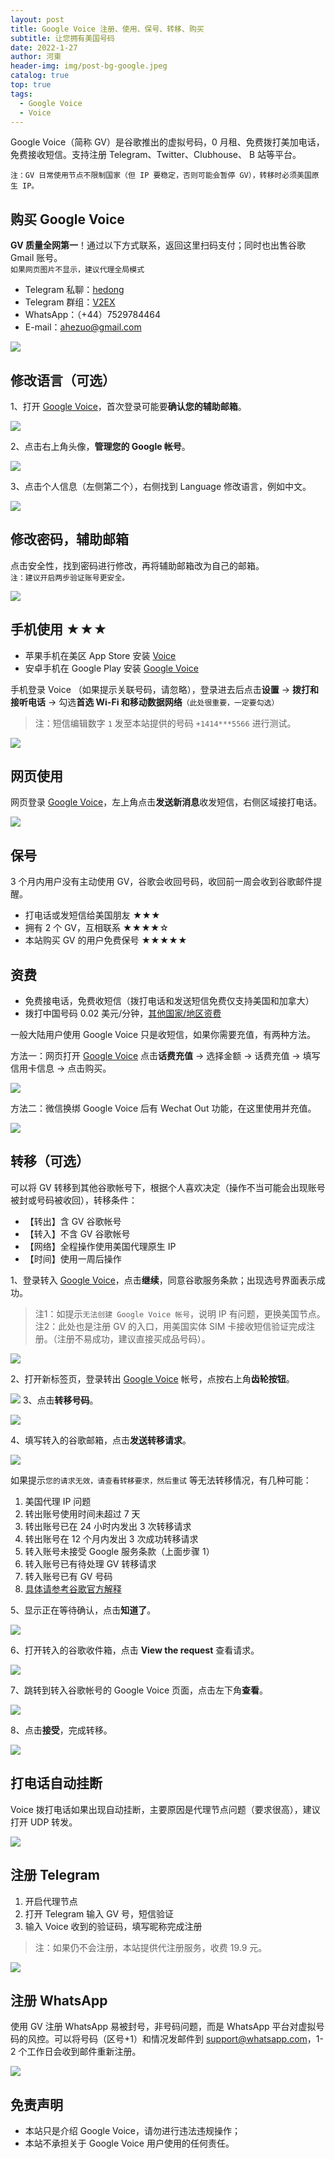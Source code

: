 ```yaml
---
layout: post
title: Google Voice 注册、使用、保号、转移、购买
subtitle: 让您拥有美国号码
date: 2022-1-27
author: 河東
header-img: img/post-bg-google.jpeg
catalog: true
top: true
tags:
  - Google Voice
  - Voice
---
```


Google Voice（简称 GV）是谷歌推出的虚拟号码，0 月租、免费拨打美加电话，免费接收短信。支持注册 Telegram、Twitter、Clubhouse、 B 站等平台。

`注：GV 日常使用节点不限制国家（但 IP 要稳定，否则可能会暂停 GV），转移时必须美国原生 IP。`


## 购买 Google Voice

**GV 质量全网第一**！通过以下方式联系，返回这里扫码支付；同时也出售谷歌 Gmail 账号。\
`如果网页图片不显示，建议代理全局模式`

- Telegram 私聊：[hedong](https://t.me/hedong) 
- Telegram 群组：[V2EX](https://t.me/V2EXPro)
- WhatsApp：（+44）7529784464
- E-mail：<ahezuo@gmail.com>

![](https://i.imgur.com/eXaKhtv.png)


## 修改语言（可选）

1、打开 [Google Voice](https://voice.google.com/)，首次登录可能要**确认您的辅助邮箱**。

![](https://i.imgur.com/cAWNsRj.png)

2、点击右上角头像，**管理您的 Google 帐号**。

![](https://i.imgur.com/DKcKZQl.png)

3、点击个人信息（左侧第二个），右侧找到 Language 修改语言，例如中文。

![](https://i.imgur.com/oMYAOmY.png)
## 修改密码，辅助邮箱

点击安全性，找到密码进行修改，再将辅助邮箱改为自己的邮箱。\
`注：建议开启两步验证账号更安全。`

![](https://i.imgur.com/dmWyVKU.png)




## 手机使用 ★★★

- 苹果手机在美区 App Store 安装 [Voice](https://apps.apple.com/us/app/google-voice/id318698524)
- 安卓手机在 Google Play 安装 [Google Voice](https://play.google.com/store/apps/details?id=com.google.android.apps.googlevoice&hl=zh&gl=US)

手机登录 Voice （如果提示关联号码，请忽略），登录进去后点击**设置** → **拨打和接听电话** → 勾选**首选 Wi-Fi 和移动数据网络**`（此处很重要，一定要勾选）`

>注：短信编辑数字 `1` 发至本站提供的号码 `+1414***5566` 进行测试。

![](https://i.imgur.com/TCY50ff.jpg)

## 网页使用

网页登录 [Google Voice](https://voice.google.com/)，左上角点击**发送新消息**收发短信，右侧区域接打电话。

![](https://i.imgur.com/IrB7dd5.png)




## 保号

3 个月内用户没有主动使用 GV，谷歌会收回号码，收回前一周会收到谷歌邮件提醒。

- 打电话或发短信给美国朋友 ★★★
- 拥有 2 个 GV，互相联系 ★★★★☆
- 本站购买 GV 的用户免费保号 ★★★★★
  

## 资费

- 免费接电话，免费收短信（拨打电话和发送短信免费仅支持美国和加拿大）
- 拨打中国号码 0.02 美元/分钟，[其他国家/地区资费](https://voice.google.com/u/0/rates?pli=1)

一般大陆用户使用 Google Voice 只是收短信，如果你需要充值，有两种方法。

方法一：网页打开 [Google Voice](https://voice.google.com/u/3/billing) 点击**话费充值** → 选择金额 → 话费充值 → 填写信用卡信息 → 点击购买。

![](https://i.imgur.com/5WiCJVa.png)

方法二：微信换绑 Google Voice 后有 Wechat Out 功能，在这里使用并充值。

![](https://i.imgur.com/facZ0Wb.jpg)


## 转移（可选）

可以将 GV 转移到其他谷歌帐号下，根据个人喜欢决定（操作不当可能会出现账号被封或号码被收回），转移条件：

- 【转出】含 GV 谷歌帐号
- 【转入】不含 GV 谷歌帐号
- 【网络】全程操作使用美国代理原生 IP
- 【时间】使用一周后操作

1、登录转入 [Google Voice](https://voice.google.com/u/0/messages)，点击**继续**，同意谷歌服务条款；出现选号界面表示成功。

> 注1：如提示`无法创建 Google Voice 帐号`，说明 IP 有问题，更换美国节点。\
> 注2：此处也是注册 GV 的入口，用美国实体 SIM 卡接收短信验证完成注册。（注册不易成功，建议直接买成品号码）。

![](https://i.imgur.com/b7Iiwn2.png)

2、打开新标签页，登录转出 [Google Voice](https://voice.google.com/u/0/messages) 帐号，点按右上角**齿轮按钮**。


![](https://i.imgur.com/FpZ4KxH.png)
3、点击**转移号码**。

![](https://i.imgur.com/OASFgdA.png)

4、填写转入的谷歌邮箱，点击**发送转移请求**。


![](https://i.imgur.com/dnPKT2H.png)

如果提示`您的请求无效，请查看转移要求，然后重试` 等无法转移情况，有几种可能：
1. 美国代理 IP 问题
2. 转出账号使用时间未超过 7 天
3. 转出账号已在 24 小时内发出 3 次转移请求
4. 转出账号在 12 个月内发出 3 次成功转移请求
5. 转入账号未接受 Google 服务条款（上面步骤 1）
6. 转入账号已有待处理 GV 转移请求
7. 转入账号已有 GV 号码
8. [具体请参考谷歌官方解释](https://support.google.com/voice/answer/1065667?authuser=0#googlexfer&zippy) 


5、显示正在等待确认，点击**知道了**。

![](https://i.imgur.com/YbWLJgg.png)

6、打开转入的谷歌收件箱，点击 **View the request** 查看请求。

![](https://i.imgur.com/4H0A9lC.png)

7、跳转到转入谷歌帐号的 Google Voice 页面，点击左下角**查看**。

![](https://i.imgur.com/Yl00SOG.png)

8、点击**接受**，完成转移。

![](https://i.imgur.com/naiWfji.png)

## 打电话自动挂断

Voice 拨打电话如果出现自动挂断，主要原因是代理节点问题（要求很高），建议打开 UDP 转发。

![](https://i.imgur.com/U5YtEeO.jpg)

## 注册 Telegram

1. 开启代理节点
2. 打开 Telegram 输入 GV 号，短信验证
3. 输入 Voice 收到的验证码，填写昵称完成注册

>注：如果仍不会注册，本站提供代注册服务，收费 19.9 元。

![](https://i.imgur.com/BD8xyG3.jpg)

## 注册 WhatsApp

使用 GV 注册 WhatsApp 易被封号，非号码问题，而是 WhatsApp 平台对虚拟号码的风控。可以将号码（区号+1）和情况发邮件到 <support@whatsapp.com>，1-2 个工作日会收到邮件重新注册。

![](https://i.imgur.com/zTsu795.png)

## 免责声明

- 本站只是介绍 Google Voice，请勿进行违法违规操作；
- 本站不承担关于 Google Voice 用户使用的任何责任。

